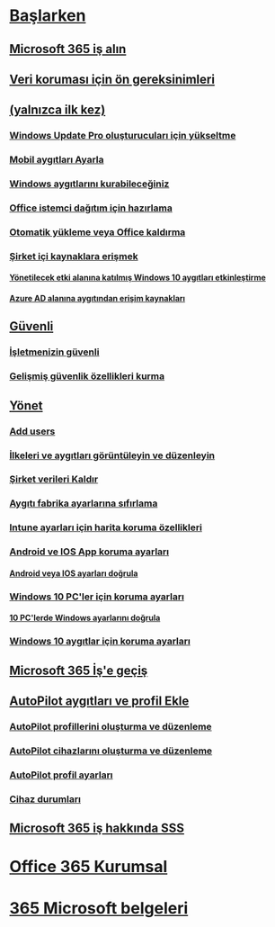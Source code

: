 # [Başlarken](microsoft-365-business-overview.md)
## [Microsoft 365 iş alın](sign-up.md)
## [Veri koruması için ön gereksinimleri](pre-requisites-for-data-protection.md)
## [(yalnızca ilk kez)](set-up.md)
### [Windows Update Pro oluşturucuları için yükseltme](upgrade-to-windows-pro-creators-update.md)
### [Mobil aygıtları Ayarla](set-up-mobile-devices.md)
### [Windows aygıtlarını kurabileceğiniz](set-up-windows-devices.md)
### [Office istemci dağıtım için hazırlama](prepare-for-office-client-deployment.md)
### [Otomatik yükleme veya Office kaldırma](auto-install-or-uninstall-office.md)
### [Şirket içi kaynaklara erişmek]()
#### [Yönetilecek etki alanına katılmış Windows 10 aygıtları etkinleştirme](manage-windows-devices.md)
#### [Azure AD alanına aygıtından erişim kaynakları](access-resources.md)
## [Güvenli](security-features.md)
### [İşletmenizin güvenli](/Office365/Admin/security-and-compliance/secure-your-business-data?toc=/microsoft-365/business/toc.json&bc=/microsoft-365/business/breadcrumb/toc.json)
### [Gelişmiş güvenlik özellikleri kurma](set-up-advanced-security.md)
## [Yönet](manage.md)
### [Add users](add-users-m365b.md)
### [İlkeleri ve aygıtları görüntüleyin ve düzenleyin](view-policies-and-devices.md)
### [Şirket verileri Kaldır](remove-company-data.md)
### [Aygıtı fabrika ayarlarına sıfırlama](reset-devices-to-factory-settings.md)
### [Intune ayarları için harita koruma özellikleri](map-protection-features-to-intune-settings.md)
### [Android ve IOS App koruma ayarları](app-protection-settings-for-android-and-ios.md)
#### [Android veya IOS ayarları doğrula](validate-settings-on-android-or-ios.md)
### [Windows 10 PC'ler için koruma ayarları](protection-settings-for-windows-10-pcs.md)
#### [10 PC'lerde Windows ayarlarını doğrula](validate-settings-on-windows-10-pcs.md)
### [Windows 10 aygıtlar için koruma ayarları](protection-settings-for-windows-10-devices.md)
## [Microsoft 365 İş'e geçiş](migrate-to-microsoft-365-business.md)
## [AutoPilot aygıtları ve profil Ekle](add-autopilot-devices-and-profile.md)
### [AutoPilot profillerini oluşturma ve düzenleme](create-and-edit-autopilot-profiles.md)
### [AutoPilot cihazlarını oluşturma ve düzenleme](create-and-edit-autopilot-devices.md)
### [AutoPilot profil ayarları](autopilot-profile-settings.md)
### [Cihaz durumları](device-states.md)
## [Microsoft 365 iş hakkında SSS](support/microsoft-365-business-faqs.md)
# [Office 365 Kurumsal](https://docs.microsoft.com/office365/enterprise)
# [365 Microsoft belgeleri](https://docs.microsoft.com/microsoft-365)
